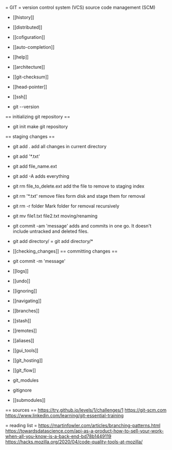 = GIT =
version control system (VCS)
source code management (SCM)

* [[history]]
* [[distributed]]
* [[cofiguration]]
* [[auto-completion]]
* [[help]]
* [[architecture]]
* [[git-checksum]]
* [[head-pointer]]
* [[ssh]]

* git --version

== initializing git repository ==
* git init
make git repository


== staging changes ==
* git add .
add all changes in current directory
* git add '*.txt'
* git add file_name.ext
* git add -A
adds everything
* git rm file_to_delete.ext
add the file to remove to staging index
* git rm '*.txt'
remove files form disk and stage them for removal
* git rm -r folder
Mark folder for removal recursively
* git mv file1.txt file2.txt
moving/renaming
* git commit -am 'message'
adds and commits in one go. It doesn't include untracked and deleted files.
* git add directory/ = git add directory/*


* [[checking_changes]]
== committing changes ==
* git commit -m 'message'

* [[logs]]
* [[undo]]
* [[ignoring]]
* [[navigating]]
* [[branches]]
* [[stash]]
* [[remotes]]
* [[aliases]]
* [[gui_tools]]
* [[git_hosting]]
* [[git_flow]]
* git_modules
* gitignore
* [[submodules]]

== sources ==
https://try.github.io/levels/1/challenges/1
https://git-scm.com
https://www.linkedin.com/learning/git-essential-training


= reading list =
https://martinfowler.com/articles/branching-patterns.html
https://towardsdatascience.com/api-as-a-product-how-to-sell-your-work-when-all-you-know-is-a-back-end-bd78b1449119
https://hacks.mozilla.org/2020/04/code-quality-tools-at-mozilla/
